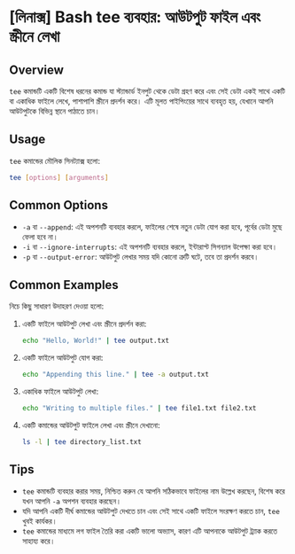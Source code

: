 # [লিনাক্স] Bash tee ব্যবহার: আউটপুট ফাইল এবং স্ক্রীনে লেখা

## Overview
`tee` কমান্ডটি একটি বিশেষ ধরনের কমান্ড যা স্ট্যান্ডার্ড ইনপুট থেকে ডেটা গ্রহণ করে এবং সেই ডেটা একই সাথে একটি বা একাধিক ফাইলে লেখে, পাশাপাশি স্ক্রীনে প্রদর্শন করে। এটি মূলত পাইপিংয়ের সাথে ব্যবহৃত হয়, যেখানে আপনি আউটপুটকে বিভিন্ন স্থানে পাঠাতে চান।

## Usage
`tee` কমান্ডের মৌলিক সিনট্যাক্স হলো:

```bash
tee [options] [arguments]
```

## Common Options
- `-a` বা `--append`: এই অপশনটি ব্যবহার করলে, ফাইলের শেষে নতুন ডেটা যোগ করা হবে, পূর্বের ডেটা মুছে ফেলা হবে না।
- `-i` বা `--ignore-interrupts`: এই অপশনটি ব্যবহার করলে, ইন্টারাপ্ট সিগন্যাল উপেক্ষা করা হবে।
- `-p` বা `--output-error`: আউটপুট লেখার সময় যদি কোনো ত্রুটি ঘটে, তবে তা প্রদর্শন করবে।

## Common Examples
নিচে কিছু সাধারণ উদাহরণ দেওয়া হলো:

1. একটি ফাইলে আউটপুট লেখা এবং স্ক্রীনে প্রদর্শন করা:
   ```bash
   echo "Hello, World!" | tee output.txt
   ```

2. একটি ফাইলে আউটপুট যোগ করা:
   ```bash
   echo "Appending this line." | tee -a output.txt
   ```

3. একাধিক ফাইলে আউটপুট লেখা:
   ```bash
   echo "Writing to multiple files." | tee file1.txt file2.txt
   ```

4. একটি কমান্ডের আউটপুট ফাইলে লেখা এবং স্ক্রীনে দেখানো:
   ```bash
   ls -l | tee directory_list.txt
   ```

## Tips
- `tee` কমান্ডটি ব্যবহার করার সময়, নিশ্চিত করুন যে আপনি সঠিকভাবে ফাইলের নাম উল্লেখ করছেন, বিশেষ করে যখন আপনি `-a` অপশন ব্যবহার করছেন।
- যদি আপনি একটি দীর্ঘ কমান্ডের আউটপুট দেখতে চান এবং সেই সাথে একটি ফাইলে সংরক্ষণ করতে চান, `tee` খুবই কার্যকর।
- `tee` কমান্ডের মাধ্যমে লগ ফাইল তৈরি করা একটি ভালো অভ্যাস, কারণ এটি আপনাকে আউটপুট ট্র্যাক করতে সাহায্য করে।